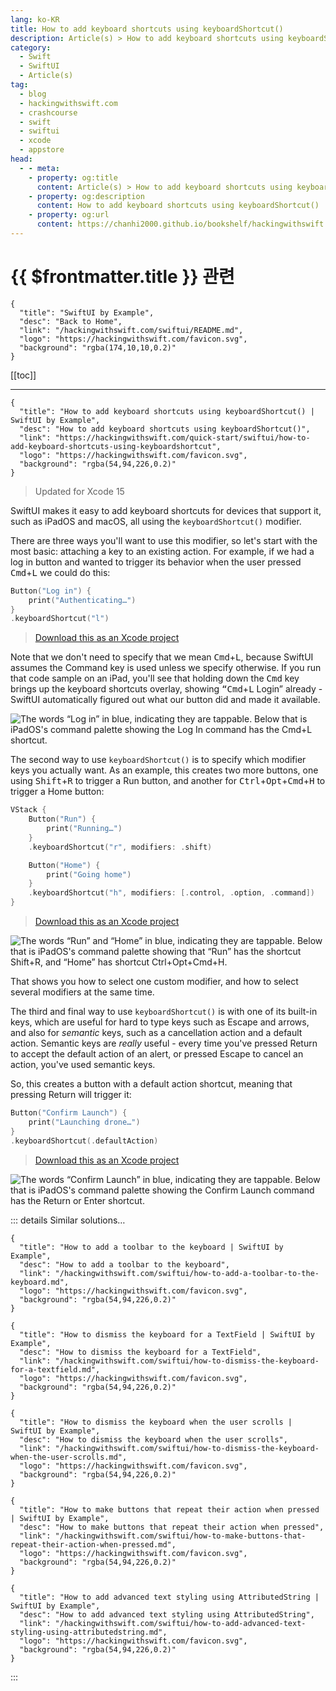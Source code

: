 ```yaml
---
lang: ko-KR
title: How to add keyboard shortcuts using keyboardShortcut()
description: Article(s) > How to add keyboard shortcuts using keyboardShortcut()
category:
  - Swift
  - SwiftUI
  - Article(s)
tag: 
  - blog
  - hackingwithswift.com
  - crashcourse
  - swift
  - swiftui
  - xcode
  - appstore
head:
  - - meta:
    - property: og:title
      content: Article(s) > How to add keyboard shortcuts using keyboardShortcut()
    - property: og:description
      content: How to add keyboard shortcuts using keyboardShortcut()
    - property: og:url
      content: https://chanhi2000.github.io/bookshelf/hackingwithswift.com/swiftui/how-to-add-keyboard-shortcuts-using-keyboardshortcut.html
---
```


# {{ $frontmatter.title }} 관련

```component VPCard
{
  "title": "SwiftUI by Example",
  "desc": "Back to Home",
  "link": "/hackingwithswift.com/swiftui/README.md",
  "logo": "https://hackingwithswift.com/favicon.svg",
  "background": "rgba(174,10,10,0.2)"
}
```

[[toc]]

---

```component VPCard
{
  "title": "How to add keyboard shortcuts using keyboardShortcut() | SwiftUI by Example",
  "desc": "How to add keyboard shortcuts using keyboardShortcut()",
  "link": "https://hackingwithswift.com/quick-start/swiftui/how-to-add-keyboard-shortcuts-using-keyboardshortcut",
  "logo": "https://hackingwithswift.com/favicon.svg",
  "background": "rgba(54,94,226,0.2)"
}
```

> Updated for Xcode 15

SwiftUI makes it easy to add keyboard shortcuts for devices that support it, such as iPadOS and macOS, all using the `keyboardShortcut()` modifier.

There are three ways you'll want to use this modifier, so let's start with the most basic: attaching a key to an existing action. For example, if we had a log in button and wanted to trigger its behavior when the user pressed <kbd>Cmd</kbd>+<kbd>L</kbd> we could do this:

```swift
Button("Log in") {
    print("Authenticating…")
}
.keyboardShortcut("l")
```

> [<FontIcon icon="fas fa-file-zipper"/>Download this as an Xcode project](https://hackingwithswift.com/files/projects/swiftui/how-to-add-keyboard-shortcuts-using-keyboardshortcut-1.zip)

Note that we don't need to specify that we mean <kbd>Cmd</kbd>+<kbd>L</kbd>, because SwiftUI assumes the Command key is used unless we specify otherwise. If you run that code sample on an iPad, you'll see that holding down the <kbd>Cmd</kbd> key brings up the keyboard shortcuts overlay, showing <kbd>“Cmd</kbd>+<kbd>L</kbd> Login” already - SwiftUI automatically figured out what our button did and made it available.

![The words “Log in” in blue, indicating they are tappable. Below that is iPadOS's command palette showing the Log In command has the <kbd>Cmd</kbd>+<kbd>L</kbd> shortcut.](https://hackingwithswift.com/img/books/quick-start/swiftui/how-to-add-keyboard-shortcuts-using-keyboardshortcut-1~dark.png)

The second way to use `keyboardShortcut()` is to specify which modifier keys you actually want. As an example, this creates two more buttons, one using <kbd>Shift</kbd>+<kbd>R</kbd> to trigger a Run button, and another for <kbd>Ctrl</kbd>+<kbd>Opt</kbd>+<kbd>Cmd</kbd>+<kbd>H</kbd> to trigger a Home button:

```swift
VStack {
    Button("Run") {
        print("Running…")
    }
    .keyboardShortcut("r", modifiers: .shift)

    Button("Home") {
        print("Going home")
    }
    .keyboardShortcut("h", modifiers: [.control, .option, .command])
}
```

> [<FontIcon icon="fas fa-file-zipper"/>Download this as an Xcode project](https://hackingwithswift.com/files/projects/swiftui/how-to-add-keyboard-shortcuts-using-keyboardshortcut-2.zip)

![The words “Run” and “Home” in blue, indicating they are tappable. Below that is iPadOS's command palette showing that “Run” has the shortcut <kbd>Shift</kbd>+<kbd>R</kbd>, and “Home” has shortcut <kbd>Ctrl</kbd>+<kbd>Opt</kbd>+<kbd>Cmd</kbd>+<kbd>H</kbd>.](https://hackingwithswift.com/img/books/quick-start/swiftui/how-to-add-keyboard-shortcuts-using-keyboardshortcut-2~dark.png)

That shows you how to select one custom modifier, and how to select several modifiers at the same time.

The third and final way to use `keyboardShortcut()` is with one of its built-in keys, which are useful for hard to type keys such as Escape and arrows, and also for *semantic* keys, such as a cancellation action and a default action. Semantic keys are *really* useful - every time you've pressed Return to accept the default action of an alert, or pressed Escape to cancel an action, you've used semantic keys.

So, this creates a button with a default action shortcut, meaning that pressing Return will trigger it:

```swift
Button("Confirm Launch") {
    print("Launching drone…")
}
.keyboardShortcut(.defaultAction)
```

> [<FontIcon icon="fas fa-file-zipper"/>Download this as an Xcode project](https://hackingwithswift.com/files/projects/swiftui/how-to-add-keyboard-shortcuts-using-keyboardshortcut-3.zip)

![The words “Confirm Launch” in blue, indicating they are tappable. Below that is iPadOS's command palette showing the Confirm Launch command has the <kbd>Return</kbd> or <kbd>Enter</kbd> shortcut.](https://hackingwithswift.com/img/books/quick-start/swiftui/how-to-add-keyboard-shortcuts-using-keyboardshortcut-3~dark.png)

::: details Similar solutions…

```component VPCard
{
  "title": "How to add a toolbar to the keyboard | SwiftUI by Example",
  "desc": "How to add a toolbar to the keyboard",
  "link": "/hackingwithswift.com/swiftui/how-to-add-a-toolbar-to-the-keyboard.md",
  "logo": "https://hackingwithswift.com/favicon.svg",
  "background": "rgba(54,94,226,0.2)"
}
```

```component VPCard
{
  "title": "How to dismiss the keyboard for a TextField | SwiftUI by Example",
  "desc": "How to dismiss the keyboard for a TextField",
  "link": "/hackingwithswift.com/swiftui/how-to-dismiss-the-keyboard-for-a-textfield.md",
  "logo": "https://hackingwithswift.com/favicon.svg",
  "background": "rgba(54,94,226,0.2)"
}
```

```component VPCard
{
  "title": "How to dismiss the keyboard when the user scrolls | SwiftUI by Example",
  "desc": "How to dismiss the keyboard when the user scrolls",
  "link": "/hackingwithswift.com/swiftui/how-to-dismiss-the-keyboard-when-the-user-scrolls.md",
  "logo": "https://hackingwithswift.com/favicon.svg",
  "background": "rgba(54,94,226,0.2)"
}
```

```component VPCard
{
  "title": "How to make buttons that repeat their action when pressed | SwiftUI by Example",
  "desc": "How to make buttons that repeat their action when pressed",
  "link": "/hackingwithswift.com/swiftui/how-to-make-buttons-that-repeat-their-action-when-pressed.md",
  "logo": "https://hackingwithswift.com/favicon.svg",
  "background": "rgba(54,94,226,0.2)"
}
```

```component VPCard
{
  "title": "How to add advanced text styling using AttributedString | SwiftUI by Example",
  "desc": "How to add advanced text styling using AttributedString",
  "link": "/hackingwithswift.com/swiftui/how-to-add-advanced-text-styling-using-attributedstring.md",
  "logo": "https://hackingwithswift.com/favicon.svg",
  "background": "rgba(54,94,226,0.2)"
}
```

:::

